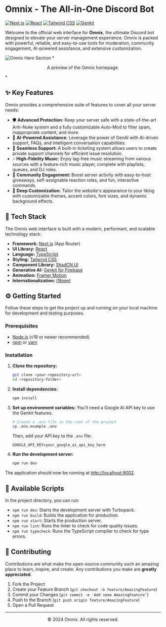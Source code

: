 # Omnix - The All-in-One Discord Bot

[![Next.js](https://img.shields.io/badge/Next.js-000000?style=for-the-badge&logo=nextdotjs&logoColor=white)](https://nextjs.org/)
[![React](https://img.shields.io/badge/React-20232A?style=for-the-badge&logo=react&logoColor=61DAFB)](https://reactjs.org/)
[![Tailwind CSS](https://img.shields.io/badge/Tailwind_CSS-38B2AC?style=for-the-badge&logo=tailwind-css&logoColor=white)](https://tailwindcss.com/)
[![Genkit](https://img.shields.io/badge/Genkit-4285F4?style=for-the-badge&logo=google&logoColor=white)](https://firebase.google.com/docs/genkit)

Welcome to the official web interface for **Omnix**, the ultimate Discord bot designed to elevate your server management experience. Omnix is packed with powerful, reliable, and easy-to-use tools for moderation, community engagement, AI-powered assistance, and extensive customization.

<img src="https://placehold.co/1200x600.png" alt="Omnix Hero Section" data-ai-hint="website homepage" />
*<p align="center">A preview of the Omnix homepage.</p>*

## ✨ Key Features

Omnix provides a comprehensive suite of features to cover all your server needs:

-   🛡️ **Advanced Protection:** Keep your server safe with a state-of-the-art Anti-Nuke system and a fully customizable Auto-Mod to filter spam, inappropriate content, and more.
-   🤖 **AI-Powered Assistance:** Leverage the power of GenAI with AI-driven support, FAQs, and intelligent conversation capabilities.
-   🎫 **Seamless Support:** A built-in ticketing system allows users to create private support channels for efficient issue resolution.
-   🎶 **High-Fidelity Music:** Enjoy lag-free music streaming from various sources with a feature-rich music player, complete with playlists, queues, and DJ roles.
-   🎉 **Community Engagement:** Boost server activity with easy-to-host giveaways, self-assignable reaction roles, and fun, interactive commands.
-   🎨 **Deep Customization:** Tailor the website's appearance to your liking with customizable themes, accent colors, font sizes, and dynamic background effects.

## 🚀 Tech Stack

The Omnix web interface is built with a modern, performant, and scalable technology stack:

-   **Framework:** [Next.js](https://nextjs.org/) (App Router)
-   **UI Library:** [React](https://reactjs.org/)
-   **Language:** [TypeScript](https://www.typescriptlang.org/)
-   **Styling:** [Tailwind CSS](https://tailwindcss.com/)
-   **Component Library:** [ShadCN UI](https://ui.shadcn.com/)
-   **Generative AI:** [Genkit for Firebase](https://firebase.google.com/docs/genkit)
-   **Animation:** [Framer Motion](https://www.framer.com/motion/)
-   **Internationalization:** [i18next](https://www.i18next.com/)

## ⚙️ Getting Started

Follow these steps to get the project up and running on your local machine for development and testing purposes.

### Prerequisites

-   [Node.js](https://nodejs.org/en/) (v18 or newer recommended)
-   [npm](https://www.npmjs.com/) or [yarn](https://yarnpkg.com/)

### Installation

1.  **Clone the repository:**
    ```bash
    git clone <your-repository-url>
    cd <repository-folder>
    ```

2.  **Install dependencies:**
    ```bash
    npm install
    ```

3.  **Set up environment variables:**
    You'll need a Google AI API key to use the Genkit features.
    ```bash
    # Create a .env file in the root of the project
    cp .env.example .env
    ```
    Then, add your API key to the `.env` file:
    ```env
    GOOGLE_API_KEY=your_google_ai_api_key_here
    ```

4.  **Run the development server:**
    ```bash
    npm run dev
    ```

The application should now be running at [http://localhost:9002](http://localhost:9002).

## 📜 Available Scripts

In the project directory, you can run:

-   `npm run dev`: Starts the development server with Turbopack.
-   `npm run build`: Builds the application for production.
-   `npm run start`: Starts the production server.
-   `npm run lint`: Runs the linter to check for code quality issues.
-   `npm run typecheck`: Runs the TypeScript compiler to check for type errors.

## 🤝 Contributing

Contributions are what make the open-source community such an amazing place to learn, inspire, and create. Any contributions you make are **greatly appreciated**.

1.  Fork the Project
2.  Create your Feature Branch (`git checkout -b feature/AmazingFeature`)
3.  Commit your Changes (`git commit -m 'Add some AmazingFeature'`)
4.  Push to the Branch (`git push origin feature/AmazingFeature`)
5.  Open a Pull Request

---

<p align="center">
  &copy; 2024 Omnix. All rights reserved.
</p>

